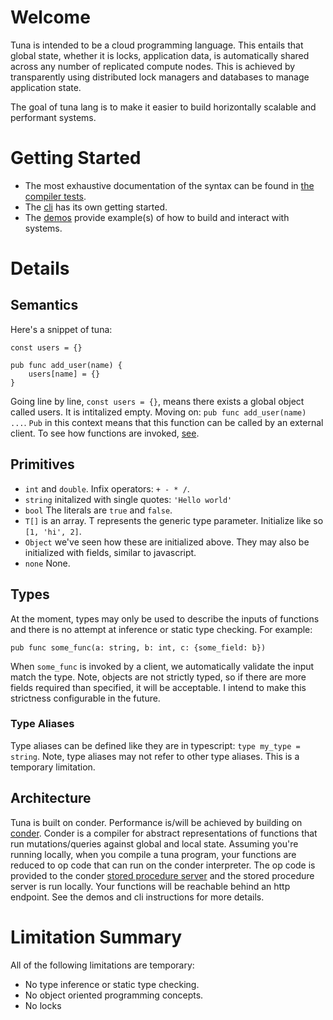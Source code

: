 # Welcome

Tuna is intended to be a cloud programming language. This entails that global state, whether it is locks, application data, is automatically shared across any number of replicated compute nodes. This is achieved by transparently using distributed lock managers and databases to manage application state.

The goal of tuna lang is to make it easier to build horizontally scalable and performant systems.

# Getting Started
- The most exhaustive documentation of the syntax can be found in [the compiler tests](tuna-compiler/src/test/language.spec.ts).
- The [cli](tuna/readme.md) has its own getting started.
- The [demos](tuna/demos) provide example(s) of how to build and interact with systems.

# Details

## Semantics
Here's a snippet of tuna:

```
const users = {}

pub func add_user(name) {
    users[name] = {}
}
```

Going line by line, `const users = {}`, means there exists a global object called users. It is intitalized empty. Moving on: `pub func add_user(name) ...`. `Pub` in this context means that this function can be called by an external client. To see how functions are invoked, [see](tuna/demos/).

## Primitives

- `int` and `double`. Infix operators: `+ - * /`.
- `string` initalized with single quotes: `'Hello world'`
- `bool` The literals are `true` and `false`.
- `T[]` is an array. T represents the generic type parameter. Initialize like so `[1, 'hi', 2]`.
- `Object` we've seen how these are initialized above. They may also be initialized with fields, similar to javascript.
- `none` None.


## Types

At the moment, types may only be used to describe the inputs of functions and there is no attempt at inference or static type checking.
For example:
```
pub func some_func(a: string, b: int, c: {some_field: b})
```

When `some_func` is invoked by a client, we automatically validate the input match the type. Note, objects are not strictly typed, so if there are more fields required than specified, it will be acceptable. I intend to make this strictness configurable in the future.

### Type Aliases

Type aliases can be defined like they are in typescript: `type my_type = string`.
Note, type aliases may not refer to other type aliases. This is a temporary limitation.

## Architecture
Tuna is built on conder. Performance is/will be achieved by building on [conder](https://github.com/Conder-Systems/conder). Conder is a compiler for abstract representations of functions that run mutations/queries against global and local state. Assuming you're running locally, when you compile a tuna program, your functions are reduced to op code that can run on the conder interpreter. The op code is provided to the conder [stored procedure server](https://hub.docker.com/r/condersystems/sps/tags?page=1&ordering=last_updated) and the stored procedure server is run locally. Your functions will be reachable behind an http endpoint. See the demos and cli instructions for more details. 


# Limitation Summary
All of the following limitations are temporary:
- No type inference or static type checking.
- No object oriented programming concepts.
- No locks


